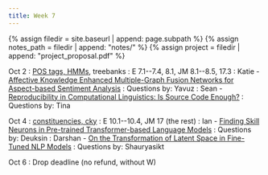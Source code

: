 ```yaml
---
title: Week 7
---
```



{% assign filedir = site.baseurl | append: page.subpath %} 
{% assign notes_path = filedir | append: "notes/" %} 
{% assign project = filedir | append: "project_proposal.pdf" %}

<!--  
Instructions:

INDENTATION COUNTS

Each day should be formatted exactly as follows

Date
: Lessons Covered
  : Reading List
    : In Class Presentations
: **Assignment/Announcement**{: .label}


To add a hyperlink for readings, do it as follows
  : [Example Paper](http://linktopaper.edu)

To make the hyperlink open in a new tab by default
  : [Example Paper](http://linktopaper.edu){:target=_"blank"}

The announcement can be made red for due dates as follows
: **Assignment Due**{: .label .label-red }

-->

Oct 2
: [POS tags, HMMs]({{site.baseurl}}assets/files/poshmm.pdf), treebanks
  : E 7.1--7.4, 8.1, JM 8.1--8.5, 17.3
    : Katie - [Affective Knowledge Enhanced Multiple-Graph Fusion Networks for Aspect-based Sentiment Analysis](https://aclanthology.org/2022.emnlp-main.359/)
    : Questions by: Yavuz
    : Sean - [Reproducibility in Computational Linguistics: Is Source Code Enough?](https://aclanthology.org/2022.emnlp-main.150/)
    : Questions by: Tina

Oct 4
: [constituencies, cky]({{site.baseurl}}assets/files/constit.pdf)
  : E 10.1--10.4, JM 17 (the rest)
    : Ian - [Finding Skill Neurons in Pre-trained Transformer-based Language Models](https://aclanthology.org/2022.emnlp-main.765/)
    : Questions by: Deuksin
    : Darshan - [On the Transformation of Latent Space in Fine-Tuned NLP Models](https://aclanthology.org/2022.emnlp-main.97)
    : Questions by: Shauryasikt



Oct 6
: Drop deadline (no refund, without W)

